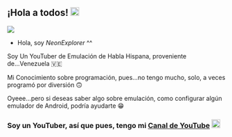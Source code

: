 ## ¡Hola a todos! <img src="https://huggingface.co/NeonExplorerOficial/Githubuserreadme/resolve/main/hand-waving-hand.gif" width="20" height="20">
<img src="https://huggingface.co/NeonExplorerOficial/Githubuserreadme/resolve/main/neonexplorer-logo.png"></img>
<!--
**NeonExplorerOficial/neonexploreroficial** is a ✨ _special_ ✨ repository because its `README.md` (this file) appears on your GitHub profile.

Here are some ideas to get you started:

- 🔭 I’m currently working on ...
- 🌱 I’m currently learning ...
- 👯 I’m looking to collaborate on ...
- 🤔 I’m looking for help with ...
- 💬 Ask me about ...
- 📫 How to reach me: ...
- 😄 Pronouns: ...
- ⚡ Fun fact: ...
-->
- Hola, soy <I>NeonExplorer</i> ^^

Soy Un YouTuber de Emulación de Habla Hispana, proveniente de...Venezuela 🇻🇪

Mi Conocimiento sobre programación, pues...no tengo mucho, solo, a veces programó por diversión 🙃

Oyeee...pero si deseas saber algo sobre emulación, como configurar algún emulador de Android, podría ayudarte 😁
  
### Soy un YouTuber, así que pues, tengo mi [Canal de YouTube](https://www.youtube.com/@neonexplorerlegacy) <img src="https://huggingface.co/NeonExplorerOficial/Githubuserreadme/resolve/main/3146788_youtube_logo_icon.png" width="20" height="20">
